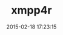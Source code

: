 ---
layout: post
title:  "xmpp4r"
repo:   "xmpp4r/xmpp4r"
date:   2015-02-18 17:23:15
gemurl: http://xmpp4r.github.io
---